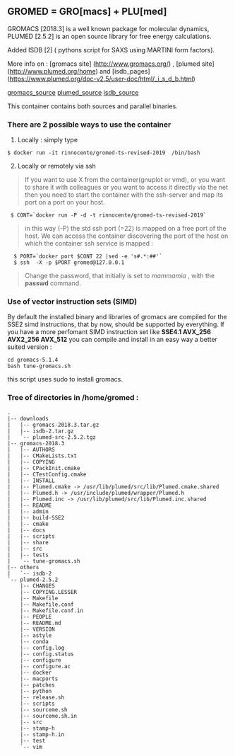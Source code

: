 ## GROMED = GRO[macs] + PLU[med]

GROMACS [2018.3] is a well known package for molecular dynamics, 
PLUMED [2.5.2] is an open source library for free energy calculations.

Added ISDB [2] ( pythons script for SAXS using MARTINI form factors).

More info on : [gromacs site] (http://www.gromacs.org/) , [plumed site] (http://www.plumed.org/home)
and [isdb_pages] (https://www.plumed.org/doc-v2.5/user-doc/html/_i_s_d_b.html)

[gromacs_source](ftp://ftp.gromacs.org/pub/gromacs/gromacs-2018.3.tar.gz)
[plumed_source](https://github.com/plumed/plumed2/releases/download/v2.5.2/plumed-src-2.5.2.tgz)
[isdb_source](https://www.plumed.org/doc-v2.5/user-doc/html/tutorial-resources/isdb-2.tar.gz)

This container contains both sources and parallel binaries.

### There are 2 possible ways to use the container

1. Locally : simply type
```
$ docker run -it rinnocente/gromed-ts-revised-2019  /bin/bash 
```

2. Locally or remotely via ssh
`    `
> If you want to use X from the container(gnuplot or vmd), or you want to share it with colleagues or you
> want to access it directly via the net then you need to start the
> container with the ssh-server and map its port on a port on your host.
```
 $ CONT=`docker run -P -d -t rinnocente/gromed-ts-revised-2019`
```
> in this way (-P) the std ssh port (=22) is mapped on a free port of the host. We can access the container 
> discovering the port of the host on which the container ssh service is mapped :
```
  $ PORT=`docker port $CONT 22 |sed -e 's#.*:##'`
  $ ssh  -X -p $PORT gromed@127.0.0.1
```
> Change the password, that initially is set to *mammamia* , with the **passwd** command.

### Use of vector instruction sets (SIMD)

By default the installed binary and libraries of gromacs  are compiled for the SSE2 simd instructions, 
that by now, should be supported by everything.
If you have a more perfomant SIMD instruction set like 
**SSE4.1 AVX_256 AVX2_256 AVX_512**
 you can compile and install in an easy way a better suited version :
```
cd gromacs-5.1.4
bash tune-gromacs.sh
```
this script uses sudo to install gromacs.

### Tree of directories in /home/gromed :

```
.
|-- downloads
|   |-- gromacs-2018.3.tar.gz
|   |-- isdb-2.tar.gz
|   `-- plumed-src-2.5.2.tgz
|-- gromacs-2018.3
|   |-- AUTHORS
|   |-- CMakeLists.txt
|   |-- COPYING
|   |-- CPackInit.cmake
|   |-- CTestConfig.cmake
|   |-- INSTALL
|   |-- Plumed.cmake -> /usr/lib/plumed/src/lib/Plumed.cmake.shared
|   |-- Plumed.h -> /usr/include/plumed/wrapper/Plumed.h
|   |-- Plumed.inc -> /usr/lib/plumed/src/lib/Plumed.inc.shared
|   |-- README
|   |-- admin
|   |-- build-SSE2
|   |-- cmake
|   |-- docs
|   |-- scripts
|   |-- share
|   |-- src
|   |-- tests
|   `-- tune-gromacs.sh
|-- others
|   `-- isdb-2
`-- plumed-2.5.2
    |-- CHANGES
    |-- COPYING.LESSER
    |-- Makefile
    |-- Makefile.conf
    |-- Makefile.conf.in
    |-- PEOPLE
    |-- README.md
    |-- VERSION
    |-- astyle
    |-- conda
    |-- config.log
    |-- config.status
    |-- configure
    |-- configure.ac
    |-- docker
    |-- macports
    |-- patches
    |-- python
    |-- release.sh
    |-- scripts
    |-- sourceme.sh
    |-- sourceme.sh.in
    |-- src
    |-- stamp-h
    |-- stamp-h.in
    |-- test
    `-- vim
```


